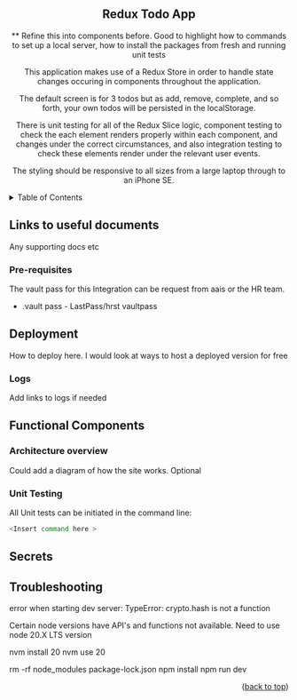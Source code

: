 <br />
<div align="center">

  <h2 align="center">Redux Todo App</h2>

  <p align="center">
** Refine this into  components before. Good to highlight how to commands to set up a local server, how to install the packages from fresh and running unit tests

This application makes use of a Redux Store in order to handle state changes occuring in components throughout the application.

The default screen is for 3 todos but as add, remove, complete, and so forth, your own todos will be persisted in the localStorage.

There is unit testing for all of the Redux Slice logic, component testing to check the each element renders properly within each component, and changes under the correct circumstances, and also integration testing to check these elements render under the relevant user events.

The styling should be responsive to all sizes from a large laptop through to an iPhone SE.
  </p>
</div>

<!-- TABLE OF CONTENTS -->
<details>
  <summary>Table of Contents</summary>
  <ol>
    <li>
      <ul>
        <li><a href="#documents">Links to Associated Documents</a></li>
        <li><a href="#prerequisites">Prerequisites</a></li>
      </ul>
    </li>
    <li><a href="#documents">Deployment</a></li>
    <li><a href="#functional">Functional Components</a></li>
    <ul>
        <li><a href="#unit">Unit Testing</a></li>
        <li><a href="#manual">Manual Testing</a></li>
    </ul>
    </li>
    <li><a href="#secrets">Secrets</a></li>
    <li><a href="#secrets">Troubleshooting</a></li>
  </ol>
</details>

## Links to useful documents

Any supporting docs etc


### Pre-requisites

The vault pass for this Integration can be request from aais or the HR team.

- .vault pass - LastPass/hrst vaultpass

## Deployment

How to deploy here. I would look at ways to host a deployed version for free

### Logs

Add links to logs if needed

## Functional Components

### Architecture overview

Could add a diagram of how the site works. Optional

### Unit Testing 

All Unit tests can be initiated in the command line:

```sh
<Insert command here >
```

   
## Secrets

<!-- Add any secrets that are needed. This would be mainly when you set up backend api or database calls if needed -->

## Troubleshooting

error when starting dev server:
TypeError: crypto.hash is not a function

Certain node versions have API's and functions not available. Need to use node 20.X LTS version

nvm install 20
nvm use 20

rm -rf node_modules package-lock.json
npm install
npm run dev

<!-- Add any secrets that are needed. This would be mainly when you set up backend api or database calls if needed -->


<p align="right">(<a href="#readme-top">back to top</a>)</p>


